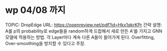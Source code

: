# wp 04/08 까지

TOPIC: DropEdge
URL: https://openreview.net/pdf?id=Hkx1qkrKPr
간략 설명: A를 p의 probability로 edge들을 random하게 드랍해서 새로 만든 A'를 가지고 GNN 모델에 적용하는 방법. 각 Layer마다 계속 다른 A들이 들어가게 된다.
Overfitting, Over-smoothing을 방지할 수 있다고 주장.
